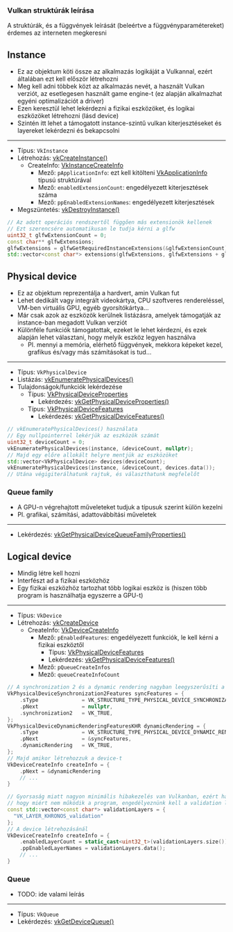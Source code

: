 ### Vulkan struktúrák leírása

A struktúrák, és a függvények leírását (beleértve a függvényparamétereket) érdemes az interneten megkeresni

## Instance

- Ez az objektum köti össze az alkalmazás logikáját a Vulkannal, ezért általában ezt kell először létrehozni
- Meg kell adni többek közt az alkalmazás nevét, a használt Vulkan verziót, az esetlegesen használt game engine-t (ez alapján alkalmazhat egyéni optimalizációt a driver)
- Ezen keresztül lehet lekérdezni a fizikai eszközöket, és logikai eszközöket létrehozni (lásd device)
- Szintén itt lehet a támogatott instance-szintű vulkan kiterjesztéseket és layereket lekérdezni és bekapcsolni

---

- Típus: `VkInstance`
- Létrehozás: [vkCreateInstance()](https://registry.khronos.org/vulkan/specs/latest/man/html/vkCreateInstance.html)
	- CreateInfo: [VkInstanceCreateInfo](https://registry.khronos.org/vulkan/specs/latest/man/html/VkInstanceCreateInfo.html)
		- Mező: `pApplicationInfo`: ezt kell kitölteni [VkApplicationInfo](https://registry.khronos.org/vulkan/specs/latest/man/html/VkApplicationInfo.html) típusú struktúrával
		- Mező: `enabledExtensionCount`: engedélyezett kiterjesztések száma
		- Mező: `ppEnabledExtensionNames`: engedélyezett kiterjesztések
- Megszüntetés: [vkDestroyInstance()](https://registry.khronos.org/vulkan/specs/latest/man/html/vkDestroyInstance.html)

```cpp
// Az adott operációs rendszertől függően más extensionök kellenek
// Ezt szerencsére automatikusan le tudja kérni a glfw
uint32_t glfwExtensionCount = 0;
const char** glfwExtensions;
glfwExtensions = glfwGetRequiredInstanceExtensions(&glfwExtensionCount);
std::vector<const char*> extensions(glfwExtensions, glfwExtensions + glfwExtensionCount);
```

## Physical device

- Ez az objektum reprezentálja a hardvert, amin Vulkan fut
- Lehet dedikált vagy integrált videokártya, CPU szoftveres rendereléssel, VM-ben virtuális GPU, egyéb gyorsítókártya...
- Már csak azok az eszközök kerülnek listázásra, amelyek támogatják az instance-ban megadott Vulkan verziót
- Különféle funkciók támogatottak, ezeket le lehet kérdezni, és ezek alapján lehet választani, hogy melyik eszköz legyen használva
	- Pl. mennyi a memória, elérhető függvények, mekkora képeket kezel, grafikus és/vagy más számításokat is tud...

---

- Típus: `VkPhysicalDevice`
- Listázás: [vkEnumeratePhysicalDevices()](https://registry.khronos.org/vulkan/specs/latest/man/html/vkEnumeratePhysicalDevices.html)
- Tulajdonságok/funkciók lekérdezése
	- Típus: [VkPhysicalDeviceProperties](https://registry.khronos.org/vulkan/specs/latest/man/html/VkPhysicalDeviceProperties.html)
		- Lekérdezés: [vkGetPhysicalDeviceProperties()](https://registry.khronos.org/vulkan/specs/latest/man/html/vkGetPhysicalDeviceProperties.html)
	- Típus: [VkPhysicalDeviceFeatures](https://registry.khronos.org/vulkan/specs/latest/man/html/VkPhysicalDeviceFeatures.html)
		- Lekérdezés: [vkGetPhysicalDeviceFeatures()](https://registry.khronos.org/vulkan/specs/latest/man/html/vkGetPhysicalDeviceFeatures.html)

```cpp
// vkEnumeratePhysicalDevices() használata
// Egy nullpointerrel lekérjük az eszközök számát
uint32_t deviceCount = 0;
vkEnumeratePhysicalDevices(instance, &deviceCount, nullptr);
// Majd egy előre allokált helyre mentjük az eszközöket
std::vector<VkPhysicalDevice> devices(deviceCount);
vkEnumeratePhysicalDevices(instance, &deviceCount, devices.data());
// Utána végigiterálhatunk rajtuk, és választhatunk megfelelőt
```

### Queue family

- A GPU-n végrehajtott műveleteket tudjuk a típusuk szerint külön kezelni
- Pl. grafikai, számítási, adattovábbítási műveletek

---

- Lekérdezés: [vkGetPhysicalDeviceQueueFamilyProperties()](https://registry.khronos.org/vulkan/specs/latest/man/html/vkGetPhysicalDeviceQueueFamilyProperties.html)

## Logical device

- Mindig létre kell hozni
- Interfészt ad a fizikai eszközhöz
- Egy fizikai eszközhöz tartozhat több logikai eszköz is (hiszen több program is használhatja egyszerre a GPU-t)

---

- Típus: `VkDevice`
- Létrehozás: [vkCreateDevice](https://registry.khronos.org/vulkan/specs/latest/man/html/vkCreateDevice.html)
	- CreateInfo: [VkDeviceCreateInfo](https://registry.khronos.org/vulkan/specs/latest/man/html/VkDeviceCreateInfo.html)
		- Mező: `pEnabledFeatures`: engedélyezett funkciók, le kell kérni a fizikai eszköztől
			- Típus: [VkPhysicalDeviceFeatures](https://registry.khronos.org/vulkan/specs/latest/man/html/VkPhysicalDeviceFeatures.html)
			- Lekérdezés: [vkGetPhysicalDeviceFeatures()](https://registry.khronos.org/vulkan/specs/latest/man/html/vkGetPhysicalDeviceFeatures.html)
		- Mező: `pQueueCreateInfos`
		- Mező: `queueCreateInfoCount`

```cpp
// A synchronization 2 és a dynamic rendering nagyban leegyszerűsíti a grafikus pipeline létrehozását, ezért kapcsoljuk be
VkPhysicalDeviceSynchronization2Features syncFeatures = {
	.sType              = VK_STRUCTURE_TYPE_PHYSICAL_DEVICE_SYNCHRONIZATION_2_FEATURES,
	.pNext              = nullptr,
	.synchronization2   = VK_TRUE,
};
VkPhysicalDeviceDynamicRenderingFeaturesKHR dynamicRendering = {
	.sType              = VK_STRUCTURE_TYPE_PHYSICAL_DEVICE_DYNAMIC_RENDERING_FEATURES,
	.pNext              = &syncFeatures,
	.dynamicRendering   = VK_TRUE,
};
// Majd amikor létrehozzuk a device-t
VkDeviceCreateInfo createInfo = {
	.pNext = &dynamicRendering
	// ...
}
```

```cpp
// Gyorsaság miatt nagyon minimális hibakezelés van Vulkanban, ezért ha szeretnénk többet megtudni,
// hogy miért nem működik a program, engedélyeznünk kell a validation layereket
const std::vector<const char*> validationLayers = {
  "VK_LAYER_KHRONOS_validation"
};
// A device létrehozásánál
VkDeviceCreateInfo createInfo = {
	.enabledLayerCount = static_cast<uint32_t>(validationLayers.size());
	.ppEnabledLayerNames = validationLayers.data();
	// ...
}
```

### Queue

- TODO: ide valami leírás

---

- Típus: `VkQueue`
- Lekérdezés: [vkGetDeviceQueue()](https://registry.khronos.org/vulkan/specs/latest/man/html/vkGetDeviceQueue.html)
